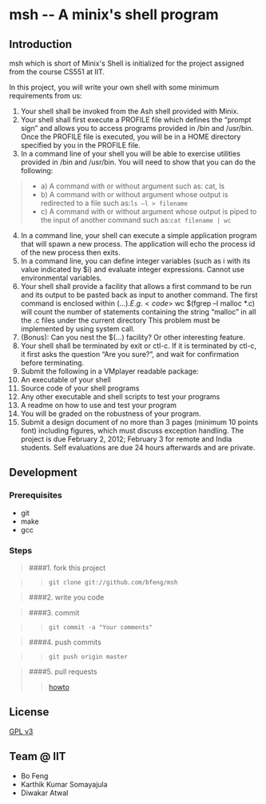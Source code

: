 msh -- A minix's shell program
===

Introduction
------------

msh which is short of Minix's Shell is initialized for the project assigned from the course CS551 at IIT.

In this project, you will write your own shell with some minimum requirements from us:

1. Your shell shall be invoked from the Ash shell provided with Minix.
2. Your shell shall first execute a PROFILE file which defines the “prompt sign” and allows you to access programs provided in /bin and /usr/bin. Once the PROFILE file is executed, you will be in a HOME directory specified by you in the PROFILE file.
3. In a command line of your shell you will be able to exercise utilities provided in /bin and /usr/bin. You will need to show that you can do the following: 
> * a) A command with or without argument such as: cat, ls
> * b) A command with or without argument whose output is redirected to a file such as:<code>ls –l > filename</code>
> * c) A command with or without argument whose output is piped to the input of another command such as:<code>cat filename | wc</code>

4. In a command line, your shell can execute a simple application program that will spawn a new process. The application will echo the process id of the new process then exits. 
5. In a command line, you can define integer variables (such as i with its value indicated by $i) and evaluate integer expressions. Cannot use environmental variables.
6. Your shell shall provide a facility that  allows a first command to be run and its output to be pasted back as input to another command. The first command is enclosed within $(…).
  E.g. <code>$ wc $(fgrep –l malloc *.c)</code> will count the number of  statements containing the string “malloc” in all the .c files under the current directory
  This problem must be implemented by using system call.
7. (Bonus): Can you nest the $(…) facility? Or other interesting feature.
8. Your shell shall be terminated by exit or ctl-c. If it is terminated by ctl-c, it first asks the question “Are you sure?”, and wait for confirmation before terminating. 
9. Submit the following in a VMplayer readable package:
  1. An executable of your shell
  2. Source code of your shell programs
  3. Any other executable and shell scripts to test your programs
  4. A readme on how to use and test your program
10. You will be graded on the robustness of your program.
11. Submit a design document of no more than 3 pages (minimum 10 points font) including figures, which must discuss exception handling. The project is due February 2, 2012; February 3 for remote and India students. Self evaluations are due 24 hours afterwards and are private.

Development
-----------
### Prerequisites
* git
* make
* gcc

### Steps

>####1. fork this project

>>     git clone git://github.com/bfeng/msh

>####2. write you code

>####3. commit

>>     git commit -a "Your comments"

>####4. push commits

>>     git push origin master

>####5. pull requests
>> [howto](http://help.github.com/send-pull-requests/)

License
-------
[GPL v3](http://www.gnu.org/licenses/gpl-3.0.txt)

Team @ IIT
---------------------
* Bo Feng
* Karthik Kumar Somayajula
* Diwakar Atwal